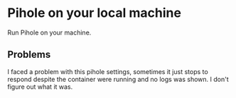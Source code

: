 # Pihole on your local machine

Run Pihole on your machine.

## Problems

I faced a problem with this pihole settings, sometimes it just stops to respond despite the container were running and no logs was shown. I don't figure out what it was.